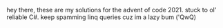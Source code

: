 hey there, these are my solutions for the advent of code 2021. stuck to ol' reliable C#. keep spamming linq queries cuz im a lazy bum ('QwQ)
